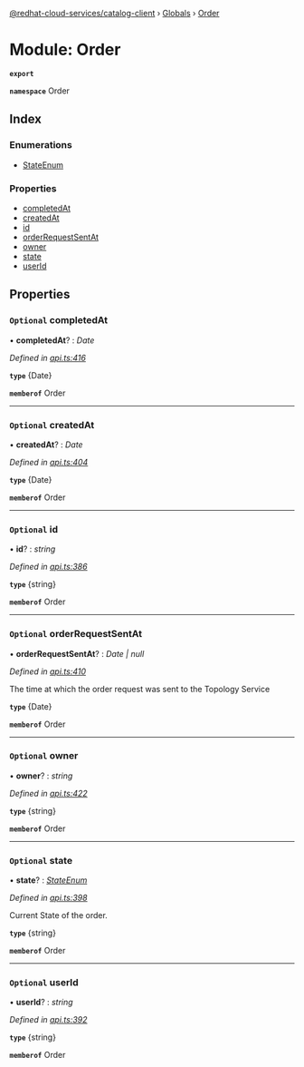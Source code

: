 [@redhat-cloud-services/catalog-client](../README.md) › [Globals](../globals.md) › [Order](order.md)

# Module: Order

**`export`** 

**`namespace`** Order

## Index

### Enumerations

* [StateEnum](../enums/order.stateenum.md)

### Properties

* [completedAt](order.md#optional-completedat)
* [createdAt](order.md#optional-createdat)
* [id](order.md#optional-id)
* [orderRequestSentAt](order.md#optional-orderrequestsentat)
* [owner](order.md#optional-owner)
* [state](order.md#optional-state)
* [userId](order.md#optional-userid)

## Properties

### `Optional` completedAt

• **completedAt**? : *Date*

*Defined in [api.ts:416](https://github.com/RedHatInsights/javascript-clients/blob/master/packages/catalog/api.ts#L416)*

**`type`** {Date}

**`memberof`** Order

___

### `Optional` createdAt

• **createdAt**? : *Date*

*Defined in [api.ts:404](https://github.com/RedHatInsights/javascript-clients/blob/master/packages/catalog/api.ts#L404)*

**`type`** {Date}

**`memberof`** Order

___

### `Optional` id

• **id**? : *string*

*Defined in [api.ts:386](https://github.com/RedHatInsights/javascript-clients/blob/master/packages/catalog/api.ts#L386)*

**`type`** {string}

**`memberof`** Order

___

### `Optional` orderRequestSentAt

• **orderRequestSentAt**? : *Date | null*

*Defined in [api.ts:410](https://github.com/RedHatInsights/javascript-clients/blob/master/packages/catalog/api.ts#L410)*

The time at which the order request was sent to the Topology Service

**`type`** {Date}

**`memberof`** Order

___

### `Optional` owner

• **owner**? : *string*

*Defined in [api.ts:422](https://github.com/RedHatInsights/javascript-clients/blob/master/packages/catalog/api.ts#L422)*

**`type`** {string}

**`memberof`** Order

___

### `Optional` state

• **state**? : *[StateEnum](../enums/order.stateenum.md)*

*Defined in [api.ts:398](https://github.com/RedHatInsights/javascript-clients/blob/master/packages/catalog/api.ts#L398)*

Current State of the order.

**`type`** {string}

**`memberof`** Order

___

### `Optional` userId

• **userId**? : *string*

*Defined in [api.ts:392](https://github.com/RedHatInsights/javascript-clients/blob/master/packages/catalog/api.ts#L392)*

**`type`** {string}

**`memberof`** Order
